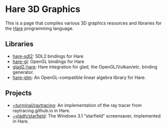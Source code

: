 # Hare 3D Graphics

This is a page that compiles various 3D graphics resources and libraries for
the [Hare](https://harelang.org) programming language.

## Libraries

* [hare-sdl2](https://git.sr.ht/~sircmpwn/hare-sdl2): SDL2 bindings for Hare
* [hare-gl](https://git.sr.ht/~vladh/hare-gl): OpenGL bindings for Hare
* [glad2-hare](https://git.sr.ht/~vladh/glad): Hare integration for glad, the
    OpenGL/Vulkan/etc. binding generator.
* [hare-glm](https://git.sr.ht/~vladh/hare-glm): An OpenGL-compatible linear
    algebra library for Hare.

## Projects

* [~turminal/raytracing](https://git.sr.ht/~turminal/raytracing): An
    implementation of the ray tracer from raytracing.github.io in Hare.
* [~vladh/starfield](https://git.sr.ht/~vladh/starfield): The Windows 3.1
  “starfield” screensaver, implemented in Hare.
